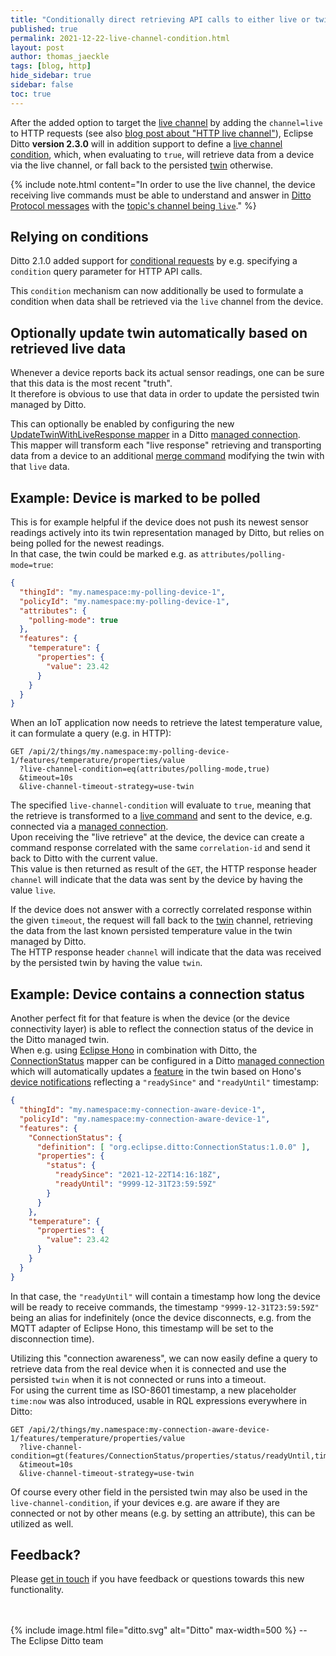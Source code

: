 ```yaml
---
title: "Conditionally direct retrieving API calls to either live or twin channel"
published: true
permalink: 2021-12-22-live-channel-condition.html
layout: post
author: thomas_jaeckle
tags: [blog, http]
hide_sidebar: true
sidebar: false
toc: true
---
```


After the added option to target the [live channel](protocol-twinlive.html#live) by adding the `channel=live` to HTTP
requests (see also [blog post about "HTTP live channel"](2021-12-20-http-live-channel.html)), Eclipse Ditto 
**version 2.3.0** will in addition support to define a 
[live channel condition](basic-conditional-requests.html#live-channel-condition), which, when evaluating to `true`, 
will retrieve data from a device via the live channel, or fall back to the persisted [twin](protocol-twinlive.html#twin) 
otherwise.

{% include note.html content="In order to use the live channel, the device receiving live commands must be able to understand
    and answer in [Ditto Protocol messages](protocol-specification.html) with the
[topic's channel being `live`](protocol-specification-topic.html#live-channel)." %}

## Relying on conditions

Ditto 2.1.0 added support for [conditional requests](basic-conditional-requests.html) by e.g. specifying a `condition`
query parameter for HTTP API calls.

This `condition` mechanism can now additionally be used to formulate a condition when data shall be retrieved via the 
`live` channel from the device.

## Optionally update twin automatically based on retrieved live data

Whenever a device reports back its actual sensor readings, one can be sure that this data is the most recent "truth".  
It therefore is obvious to use that data in order to update the persisted twin managed by Ditto.

This can optionally be enabled by configuring the new 
[UpdateTwinWithLiveResponse mapper](connectivity-mapping.html#updatetwinwithliveresponse-mapper) in a Ditto 
[managed connection](basic-connections.html).  
This mapper will transform each "live response" retrieving and transporting data from a device to an additional 
[merge command](protocol-specification-things-merge.html) modifying the twin with that `live` data.


## Example: Device is marked to be polled

This is for example helpful if the device does not push its newest sensor readings actively into its twin 
representation managed by Ditto, but relies on being polled for the newest readings.  
In that case, the twin could be marked e.g. as `attributes/polling-mode=true`:
```json
{
  "thingId": "my.namespace:my-polling-device-1",
  "policyId": "my.namespace:my-polling-device-1",
  "attributes": {
    "polling-mode": true
  },
  "features": {
    "temperature": {
      "properties": {
        "value": 23.42
      }
    }
  }
}
```

When an IoT application now needs to retrieve the latest temperature value, it can formulate a query (e.g. in HTTP):
```
GET /api/2/things/my.namespace:my-polling-device-1/features/temperature/properties/value
  ?live-channel-condition=eq(attributes/polling-mode,true)
  &timeout=10s
  &live-channel-timeout-strategy=use-twin
```

The specified `live-channel-condition` will evaluate to `true`, meaning that the retrieve is transformed to a 
[live command](protocol-twinlive.html#live) and sent to the device, e.g. connected via a 
[managed connection](basic-connections.html).  
Upon receiving the "live retrieve" at the device, the device can create a command response correlated with the same
`correlation-id` and send it back to Ditto with the current value.  
This value is then returned as result of the `GET`, the HTTP response header `channel` will indicate that the data was
sent by the device by having the value `live`.

If the device does not answer with a correctly correlated response within the given `timeout`, the request will fall back
to the [twin](protocol-twinlive.html#twin) channel, retrieving the data from the last known persisted temperature value 
in the twin managed by Ditto.  
The HTTP response header `channel` will indicate that the data was received by the persisted twin by having the value 
`twin`.


## Example: Device contains a connection status

Another perfect fit for that feature is when the device (or the device connectivity layer) is able to reflect the 
connection status of the device in the Ditto managed twin.  
When e.g. using [Eclipse Hono](https://www.eclipse.org/hono/) in combination with Ditto, the 
[ConnectionStatus](connectivity-mapping.html#connectionstatus-mapper) mapper can be configured in a Ditto 
[managed connection](basic-connections.html) which will automatically updates a [feature](basic-thing.html#features) in
the twin based on Hono's [device notifications](https://www.eclipse.org/hono/docs/concepts/device-notifications/) 
reflecting a `"readySince"` and `"readyUntil"` timestamp:

```json
{
  "thingId": "my.namespace:my-connection-aware-device-1",
  "policyId": "my.namespace:my-connection-aware-device-1",
  "features": {
    "ConnectionStatus": {
      "definition": [ "org.eclipse.ditto:ConnectionStatus:1.0.0" ],
      "properties": {
        "status": {
          "readySince": "2021-12-22T14:16:18Z",
          "readyUntil": "9999-12-31T23:59:59Z"
        }
      }
    },
    "temperature": {
      "properties": {
        "value": 23.42
      }
    }
  }
}
```

In that case, the `"readyUntil"` will contain a timestamp how long the device will be ready to receive commands, the 
timestamp `"9999-12-31T23:59:59Z"` being an alias for indefinitely (once the device disconnects, e.g. from the MQTT 
adapter of Eclipse Hono, this timestamp will be set to the disconnection time).

Utilizing this "connection awareness", we can now easily define a query to retrieve data from the real device when it 
is connected and use the persisted `twin` when it is not connected or runs into a timeout.  
For using the current time as ISO-8601 timestamp, a new placeholder `time:now` was also introduced, usable in RQL
expressions everywhere in Ditto:
```
GET /api/2/things/my.namespace:my-connection-aware-device-1/features/temperature/properties/value
  ?live-channel-condition=gt(features/ConnectionStatus/properties/status/readyUntil,time:now)
  &timeout=10s
  &live-channel-timeout-strategy=use-twin
```

Of course every other field in the persisted twin may also be used in the `live-channel-condition`, if your devices e.g.
are aware if they are connected or not by other means (e.g. by setting an attribute), this can be utilized as well.


## Feedback?

Please [get in touch](feedback.html) if you have feedback or questions towards this new functionality.

<br/>
<br/>
{% include image.html file="ditto.svg" alt="Ditto" max-width=500 %}
--<br/> 
The Eclipse Ditto team
